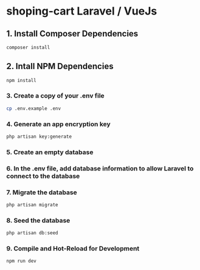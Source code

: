 # shoping-cart Laravel / VueJs


## 1. Install Composer Dependencies

```sh
composer install
```

## 2. Intall NPM Dependencies

```sh
npm install
```

### 3. Create a copy of your .env file

```sh
cp .env.example .env
```

### 4. Generate an app encryption key

```sh
php artisan key:generate
```

### 5. Create an empty database


### 6. In the .env file, add database information to allow Laravel to connect to the database


### 7. Migrate the database

```sh
php artisan migrate
```

### 8. Seed the database

```sh
php artisan db:seed
```

### 9. Compile and Hot-Reload for Development

```sh
npm run dev
```


